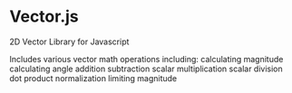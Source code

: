 # Vector.js
2D Vector Library for Javascript

Includes various vector math operations including:
calculating magnitude
calculating angle
addition
subtraction
scalar multiplication
scalar division
dot product
normalization
limiting magnitude
